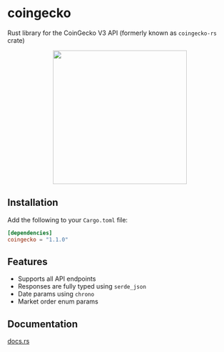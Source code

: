 # coingecko

Rust library for the CoinGecko V3 API (formerly known as `coingecko-rs` crate)

<p align="center">
    <img height="auto" width="300px" src="logo.png" />
</p>

## Installation

Add the following to your `Cargo.toml` file:

```toml
[dependencies]
coingecko = "1.1.0"
```

## Features

- Supports all API endpoints
- Responses are fully typed using `serde_json`
- Date params using `chrono`
- Market order enum params

## Documentation

[docs.rs](https://docs.rs/coingecko)
